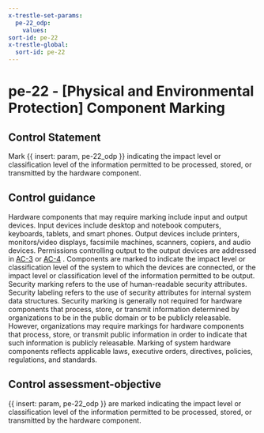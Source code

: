 ```yaml
---
x-trestle-set-params:
  pe-22_odp:
    values:
sort-id: pe-22
x-trestle-global:
  sort-id: pe-22
---
```


# pe-22 - \[Physical and Environmental Protection\] Component Marking

## Control Statement

Mark {{ insert: param, pe-22_odp }} indicating the impact level or classification level of the information permitted to be processed, stored, or transmitted by the hardware component.

## Control guidance

Hardware components that may require marking include input and output devices. Input devices include desktop and notebook computers, keyboards, tablets, and smart phones. Output devices include printers, monitors/video displays, facsimile machines, scanners, copiers, and audio devices. Permissions controlling output to the output devices are addressed in [AC-3](#ac-3) or [AC-4](#ac-4) . Components are marked to indicate the impact level or classification level of the system to which the devices are connected, or the impact level or classification level of the information permitted to be output. Security marking refers to the use of human-readable security attributes. Security labeling refers to the use of security attributes for internal system data structures. Security marking is generally not required for hardware components that process, store, or transmit information determined by organizations to be in the public domain or to be publicly releasable. However, organizations may require markings for hardware components that process, store, or transmit public information in order to indicate that such information is publicly releasable. Marking of system hardware components reflects applicable laws, executive orders, directives, policies, regulations, and standards.

## Control assessment-objective

{{ insert: param, pe-22_odp }} are marked indicating the impact level or classification level of the information permitted to be processed, stored, or transmitted by the hardware component.
